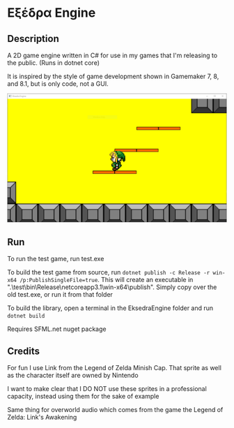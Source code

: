 # Εξέδρα Engine

## Description

A 2D game engine written in C# for use in my games that I'm releasing to the public. (Runs in dotnet core)

It is inspired by the style of game development shown in Gamemaker 7, 8, and 8.1, but is only code, not a GUI.

<img src="https://github.com/blueOkiris/Eksedra-Engine/blob/master/docs/example-image.PNG" width="640" />

## Run

To run the test game, run test.exe

To build the test game from source, run `dotnet publish -c Release -r win-x64 /p:PublishSingleFile=true`. This will create an executable in ".\\test\\bin\\Release\\netcoreapp3.1\\win-x64\\publish". Simply copy over the old test.exe, or run it from that folder

To build the library, open a terminal in the EksedraEngine folder and run `dotnet build`

Requires SFML.net nuget package

## Credits

For fun I use Link from the Legend of Zelda Minish Cap. That sprite as well as the character itself are owned by Nintendo

I want to make clear that I DO NOT use these sprites in a professional capacity, instead using them for the sake of example

Same thing for overworld audio which comes from the game the Legend of Zelda: Link's Awakening